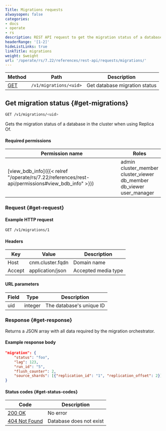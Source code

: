 ```yaml
---
Title: Migrations requests
alwaysopen: false
categories:
- docs
- operate
- rs
description: REST API request to get the migration status of a database in the cluster when using Replica Of.
headerRange: '[1-2]'
hideListLinks: true
linkTitle: migrations
weight: $weight
url: '/operate/rs/7.22/references/rest-api/requests/migrations/'
---
```


| Method | Path | Description |
|--------|------|-------------|
| [GET](#get-migrations) | `/v1/migrations/<uid>` | Get database migration status |

## Get migration status {#get-migrations}

```sh
GET /v1/migrations/<uid>
```

Gets the migration status of a database in the cluster when using Replica Of.

#### Required permissions

| Permission name | Roles |
|-----------------|-------|
| [view_bdb_info]({{< relref "/operate/rs/7.22/references/rest-api/permissions#view_bdb_info" >}}) | admin<br />cluster_member<br />cluster_viewer<br />db_member<br />db_viewer<br />user_manager |

### Request {#get-request}

#### Example HTTP request

```sh
GET /v1/migrations/1
```

#### Headers

| Key | Value | Description |
|-----|-------|-------------|
| Host | cnm.cluster.fqdn | Domain name |
| Accept | application/json | Accepted media type |

#### URL parameters

| Field | Type | Description |
|-------|------|-------------|
| uid | integer | The database's unique ID |

### Response {#get-response}

Returns a JSON array with all data required by the migration orchestrator.

#### Example response body

```json
"migration": {
    "status": "foo",
    "lag": 123,
    "run_id": "5",
    "flush_counter": 2,
    "source_shards": [{"replication_id": "1", "replication_offset": 2}]
}
```

#### Status codes {#get-status-codes}

| Code | Description |
|------|-------------|
| [200 OK](https://www.rfc-editor.org/rfc/rfc9110.html#name-200-ok) | No error |
| [404 Not Found](https://www.rfc-editor.org/rfc/rfc9110.html#name-404-not-found) | Database does not exist |

